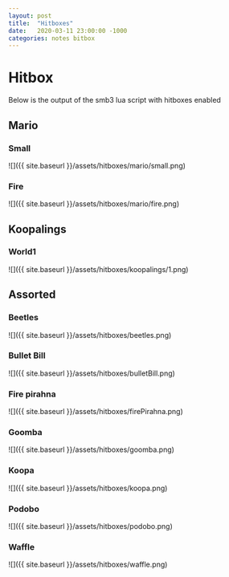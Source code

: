 ```yaml
---
layout: post
title:  "Hitboxes"
date:   2020-03-11 23:00:00 -1000
categories: notes bitbox
---
```


# Hitbox

Below is the output of the smb3 lua script with hitboxes enabled

## Mario

### Small
![]({{ site.baseurl }}/assets/hitboxes/mario/small.png)

### Fire
![]({{ site.baseurl }}/assets/hitboxes/mario/fire.png)

## Koopalings

### World1
![]({{ site.baseurl }}/assets/hitboxes/koopalings/1.png)

## Assorted

### Beetles
![]({{ site.baseurl }}/assets/hitboxes/beetles.png)

### Bullet Bill
![]({{ site.baseurl }}/assets/hitboxes/bulletBill.png)

### Fire pirahna
![]({{ site.baseurl }}/assets/hitboxes/firePirahna.png)

### Goomba
![]({{ site.baseurl }}/assets/hitboxes/goomba.png)

### Koopa
![]({{ site.baseurl }}/assets/hitboxes/koopa.png)

### Podobo
![]({{ site.baseurl }}/assets/hitboxes/podobo.png)

### Waffle
![]({{ site.baseurl }}/assets/hitboxes/waffle.png)